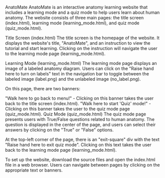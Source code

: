 AnatoMate
AnatoMate is an interactive anatomy learning website that includes a learning mode and a quiz mode to help users learn about human anatomy. The website consists of three main pages: the title screen (index.html), learning mode (learning_mode.html), and quiz mode (quiz_mode.html).

Title Screen (index.html)
The title screen is the homepage of the website. It displays the website's title, "AnatoMate", and an instruction to view the tutorial and start learning. Clicking on the instruction will navigate the user to the learning mode page (learning_mode.html).

Learning Mode (learning_mode.html)
The learning mode page displays an image of a labeled anatomy diagram. Users can click on the "Raise hand here to turn on labels" text in the navigation bar to toggle between the labeled image (label.png) and the unlabeled image (no_label.png).

On this page, there are two banners:

"Walk here to go back to menu!" - Clicking on this banner takes the user back to the title screen (index.html).
"Walk here to start 'Quiz' mode!" - Clicking on this banner takes the user to the quiz mode page (quiz_mode.html).
Quiz Mode (quiz_mode.html)
The quiz mode page presents users with True/False questions related to human anatomy. The question is displayed in the center of the page, and users can select their answers by clicking on the "True" or "False" options.

At the top-left corner of the page, there is an "exit-square" div with the text "Raise hand here to exit quiz mode". Clicking on this text takes the user back to the learning mode page (learning_mode.html).

To set up the website, download the source files and open the index.html file in a web browser. Users can navigate between pages by clicking on the appropriate text or banners.
